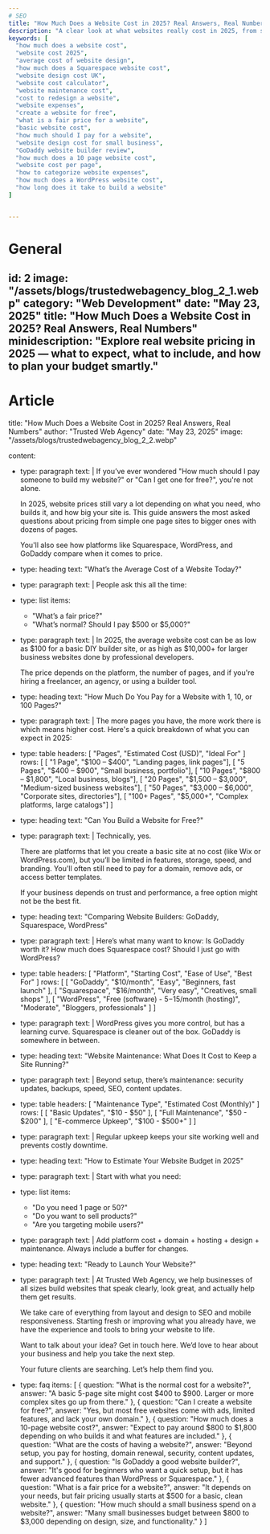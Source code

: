 ```yaml
---
# SEO
title: "How Much Does a Website Cost in 2025? Real Answers, Real Numbers"
description: "A clear look at what websites really cost in 2025, from simple one-pagers to full business sites, including tools and maintenance."
keywords: [
  "how much does a website cost",
  "website cost 2025",
  "average cost of website design",
  "how much does a Squarespace website cost",
  "website design cost UK",
  "website cost calculator",
  "website maintenance cost",
  "cost to redesign a website",
  "website expenses",
  "create a website for free",
  "what is a fair price for a website",
  "basic website cost",
  "how much should I pay for a website",
  "website design cost for small business",
  "GoDaddy website builder review",
  "how much does a 10 page website cost",
  "website cost per page",
  "how to categorize website expenses",
  "how much does a WordPress website cost",
  "how long does it take to build a website"
]


---
```


# General
id: 2
image: "/assets/blogs/trustedwebagency_blog_2_1.webp"
category: "Web Development"
date: "May 23, 2025"
title: "How Much Does a Website Cost in 2025? Real Answers, Real Numbers"
minidescription: "Explore real website pricing in 2025 — what to expect, what to include, and how to plan your budget smartly."
---

# Article
title: "How Much Does a Website Cost in 2025? Real Answers, Real Numbers"
author: "Trusted Web Agency"
date: "May 23, 2025"
image: "/assets/blogs/trustedwebagency_blog_2_2.webp"

content:
  - type: paragraph
    text: |
      If you’ve ever wondered "How much should I pay someone to build my website?" or "Can I get one for free?", you're not alone. 
      
      In 2025, website prices still vary a lot depending on what you need, who builds it, and how big your site is. This guide answers the most asked questions about pricing from simple one page sites to bigger ones with dozens of pages. 
      
      You'll also see how platforms like Squarespace, WordPress, and GoDaddy compare when it comes to price.


  - type: heading
    text: "What’s the Average Cost of a Website Today?"

  - type: paragraph
    text: |
      People ask this all the time: 
  
  - type: list
    items:
      - "What’s a fair price?" 
      - "What’s normal? Should I pay $500 or $5,000?"
    
  - type: paragraph
    text: |
      In 2025, the average website cost can be as low as $100 for a basic DIY builder site, or as high as $10,000+ for larger business websites done by professional developers. 
      
      The price depends on the platform, the number of pages, and if you're hiring a freelancer, an agency, or using a builder tool.

  - type: heading
    text: "How Much Do You Pay for a Website with 1, 10, or 100 Pages?"

  - type: paragraph
    text: |
      The more pages you have, the more work there is which means higher cost. Here's a quick breakdown of what you can expect in 2025:

  - type: table
    headers: [ "Pages", "Estimated Cost (USD)", "Ideal For" ]
    rows: [
      [ "1 Page", "$100 – $400", "Landing pages, link pages"],
      [ "5 Pages", "$400 – $900", "Small business, portfolio"],
      [ "10 Pages", "$800 – $1,800", "Local business, blogs"],
      [ "20 Pages", "$1,500 – $3,000", "Medium-sized business websites"],
      [ "50 Pages", "$3,000 – $6,000", "Corporate sites, directories"],
      [ "100+ Pages", "$5,000+", "Complex platforms, large catalogs"]
    ]

  - type: heading
    text: "Can You Build a Website for Free?"

  - type: paragraph
    text: |
      Technically, yes. 
      
      There are platforms that let you create a basic site at no cost (like Wix or WordPress.com), but you’ll be limited in features, storage, speed, and branding. You'll often still need to pay for a domain, remove ads, or access better templates.

      If your business depends on trust and performance, a free option might not be the best fit.

  - type: heading
    text: "Comparing Website Builders: GoDaddy, Squarespace, WordPress"

  - type: paragraph
    text: |
      Here’s what many want to know: Is GoDaddy worth it? How much does Squarespace cost? Should I just go with WordPress?

  - type: table
    headers: [ "Platform", "Starting Cost", "Ease of Use", "Best For" ]
    rows: [
      [ "GoDaddy", "$10/month", "Easy", "Beginners, fast launch" ],
      [ "Squarespace", "$16/month", "Very easy", "Creatives, small shops" ],
      [ "WordPress", "Free (software) - $5-$15/month (hosting)", "Moderate", "Bloggers, professionals" ]
    ]

  - type: paragraph
    text: |
      WordPress gives you more control, but has a learning curve. Squarespace is cleaner out of the box. GoDaddy is somewhere in between.

  - type: heading
    text: "Website Maintenance: What Does It Cost to Keep a Site Running?"

  - type: paragraph
    text: |
      Beyond setup, there’s maintenance: security updates, backups, speed, SEO, content updates.

  - type: table
    headers: [ "Maintenance Type", "Estimated Cost (Monthly)" ]
    rows: [
      [ "Basic Updates", "$10 - $50" ],
      [ "Full Maintenance", "$50 - $200" ],
      [ "E-commerce Upkeep", "$100 - $500+" ]
    ]

  - type: paragraph
    text: |
      Regular upkeep keeps your site working well and prevents costly downtime.

  - type: heading
    text: "How to Estimate Your Website Budget in 2025"

  - type: paragraph
    text: |
      Start with what you need:
    
  - type: list
    items:
      - "Do you need 1 page or 50?"
      - "Do you want to sell products?"
      - "Are you targeting mobile users?"

  - type: paragraph
    text: |
      Add platform cost + domain + hosting + design + maintenance. Always include a buffer for changes.

  - type: heading
    text: "Ready to Launch Your Website?"

  - type: paragraph
    text: |
      At Trusted Web Agency, we help businesses of all sizes build websites that speak clearly, look great, and actually help them get results.

      We take care of everything from layout and design to SEO and mobile responsiveness. Starting fresh or improving what you already have, we have the experience and tools to bring your website to life.

      Want to talk about your idea? Get in touch here. We’d love to hear about your business and help you take the next step.

      Your future clients are searching. Let’s help them find you.  


  - type: faq
    items: [
      {
        question: "What is the normal cost for a website?",
        answer: "A basic 5-page site might cost $400 to $900. Larger or more complex sites go up from there."
      },
      {
        question: "Can I create a website for free?",
        answer: "Yes, but most free websites come with ads, limited features, and lack your own domain."
      },
      {
        question: "How much does a 10-page website cost?",
        answer: "Expect to pay around $800 to $1,800 depending on who builds it and what features are included."
      },
      {
        question: "What are the costs of having a website?",
        answer: "Beyond setup, you pay for hosting, domain renewal, security, content updates, and support."
      },
      {
        question: "Is GoDaddy a good website builder?",
        answer: "It's good for beginners who want a quick setup, but it has fewer advanced features than WordPress or Squarespace."
      },
      {
        question: "What is a fair price for a website?",
        answer: "It depends on your needs, but fair pricing usually starts at $500 for a basic, clean website."
      },
      {
        question: "How much should a small business spend on a website?",
        answer: "Many small businesses budget between $800 to $3,000 depending on design, size, and functionality."
      }
    ]